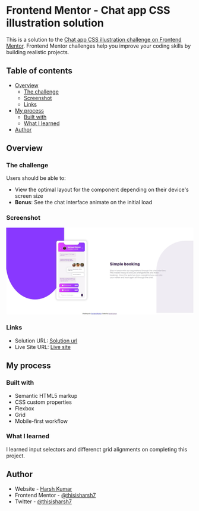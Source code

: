 # Frontend Mentor - Chat app CSS illustration solution

This is a solution to the [Chat app CSS illustration challenge on Frontend Mentor](https://www.frontendmentor.io/challenges/chat-app-css-illustration-O5auMkFqY). Frontend Mentor challenges help you improve your coding skills by building realistic projects. 

## Table of contents

- [Overview](#overview)
  - [The challenge](#the-challenge)
  - [Screenshot](#screenshot)
  - [Links](#links)
- [My process](#my-process)
  - [Built with](#built-with)
  - [What I learned](#what-i-learned)
- [Author](#author)


## Overview

### The challenge

Users should be able to:

- View the optimal layout for the component depending on their device's screen size
- **Bonus**: See the chat interface animate on the initial load

### Screenshot

![](./screenshot18.jpg)


### Links

- Solution URL: [Solution url](https://www.frontendmentor.io/solutions/chatappillustration-6qfYvpLvBO)
- Live Site URL: [Live site](https://tubular-gumption-2686cd.netlify.app/)

## My process

### Built with

- Semantic HTML5 markup
- CSS custom properties
- Flexbox
- Grid
- Mobile-first workflow


### What I learned

I learned input selectors and differenct grid alignments on completing this project.


## Author

- Website - [Harsh Kumar](https://github.com/thisisharsh7)
- Frontend Mentor - [@thisisharsh7](https://www.frontendmentor.io/profile/thisisharsh7)
- Twitter - [@thisisharsh7](https://www.twitter.com/thisisharsh7)